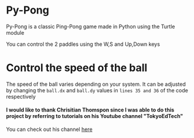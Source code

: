 # Py-Pong
Py-Pong is a classic Ping-Pong game made in Python using the Turtle module

You can control the 2 paddles using the W,S and Up,Down keys

# Control the speed of the ball
The speed of the ball varies depending on your system. It can be adjusted by
changing the ```ball.dx``` and ```ball.dy``` values in ```lines 35 and 36``` of the code respectively

#### I would like to thank Chrisitian Thomspon since I was able to do this project by referring to tutorials on his Youtube channel "TokyoEdTech"
You can check out his channel [here](https://www.youtube.com/channel/UC2vm-0XX5RkWCXWwtBZGOXg)

